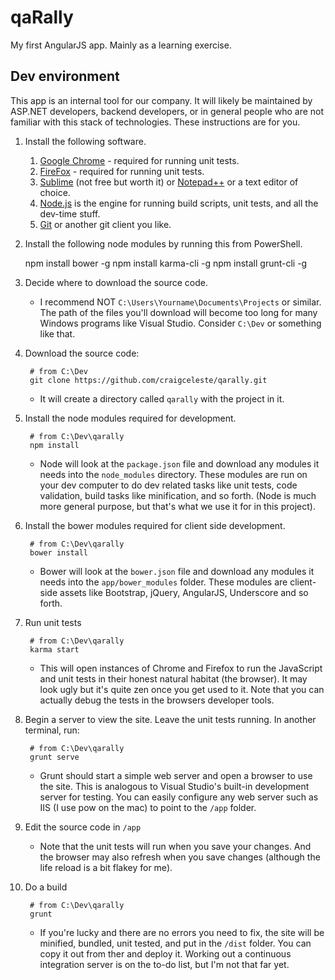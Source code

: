 qaRally
=======
My first AngularJS app. Mainly as a learning exercise.

Dev environment
---------------
This app is an internal tool for our company. It will likely be maintained by ASP.NET developers, backend developers, or in general people who are not familiar with this stack of technologies. These instructions are for you.

1. Install the following software.

    1. [Google Chrome] - required for running unit tests.
    1. [FireFox] - required for running unit tests.
    1. [Sublime] (not free but worth it) or [Notepad++] or a text editor of choice.
    1. [Node.js] is the engine for running build scripts, unit tests, and all the dev-time stuff.
    1. [Git] or another git client you like.

1. Install the following node modules by running this from PowerShell.

    npm install bower -g
    npm install karma-cli -g
    npm install grunt-cli -g

1. Decide where to download the source code.

   * I recommend NOT `C:\Users\Yourname\Documents\Projects` or similar. The path of the files you'll download will become too long for many Windows programs like Visual Studio. Consider `C:\Dev` or something like that.

1. Download the source code:

        # from C:\Dev
        git clone https://github.com/craigceleste/qarally.git

   * It will create a directory called `qarally` with the project in it.

1. Install the node modules required for development.

        # from C:\Dev\qarally
        npm install

   * Node will look at the `package.json` file and download any modules it needs into the `node_modules` directory. These modules are run on your dev computer to do dev related tasks like unit tests, code validation, build tasks like minification, and so forth. (Node is much more general purpose, but that's what we use it for in this project).

1. Install the bower modules required for client side development.

        # from C:\Dev\qarally
        bower install

   * Bower will look at the `bower.json` file and download any modules it needs into the `app/bower_modules` folder. These modules are client-side assets like Bootstrap, jQuery, AngularJS, Underscore and so forth.

1. Run unit tests

        # from C:\Dev\qarally
        karma start

    * This will open instances of Chrome and Firefox to run the JavaScript and unit tests in their honest natural habitat (the browser). It may look ugly but it's quite zen once you get used to it. Note that you can actually debug the tests in the browsers developer tools.
    
1. Begin a server to view the site. Leave the unit tests running. In another terminal, run:

        # from C:\Dev\qarally
        grunt serve

   * Grunt should start a simple web server and open a browser to use the site. This is analogous to Visual Studio's built-in development server for testing. You can easily configure any web server such as IIS (I use pow on the mac) to point to the `/app` folder.

1. Edit the source code in `/app`

   * Note that the unit tests will run when you save your changes. And the browser may also refresh when you save changes (although the life reload is a bit flakey for me).

1. Do a build

        # from C:\Dev\qarally
        grunt

   * If you're lucky and there are no errors you need to fix, the site will be minified, bundled, unit tested, and put in the `/dist` folder. You can copy it out from ther and deploy it. Working out a continuous integration server is on the to-do list, but I'm not that far yet.






[Google Chrome]:https://www.google.com/intl/en_uk/chrome/browser/
[FireFox]:http://www.mozilla.org/en-US/firefox/new/
[Sublime]:http://www.sublimetext.com/
[Notepad++]:http://notepad-plus-plus.org/
[Node.js]:http://nodejs.org/
[Git]:http://git-scm.com/downloads
